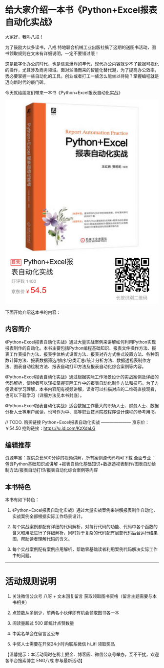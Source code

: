 # 给大家介绍一本书《Python+Excel报表自动化实战》

大家好，我叫八戒！

为了鼓励大伙多读书，八戒 特地联合机械工业出版社搞了这期的送图书活动，图书领取规则在文末有详细说明，一定不要错过哦！

这是数字化办公的时代，也是信息爆炸的年代，现代办公内容就少不了数据可视化的操作，尤其涉及商务领域。面对汹涌而来的智能化替代潮，为了提高办公效率，势必要掌握一些自动化的工具。创业或者打工一族怎么能坐以待毙？掌握编程就是迈向新时代的敲门砖。

今天就给朋友们带来一本书《Python+Excel报表自动化实战》

![](./img/1.jpg)

下面开始介绍这本书的内容：

## 内容简介

《Python+Excel报表自动化实战》通过大量实战案例来讲解如何利用Python实现报表制作的自动化。本书主要包括Python编程基础知识、报表文件操作方法、报表工作表操作方法、报表字体格式设置方法、报表对齐方式格式设置方法、各种函数计算方法、报表数据筛选/排序/分类汇总/统计分析方法、数据透视表制作方法、图表自动绘制方法、报表自动打印方法及报表自动化综合案例等内容。 

《Python+Excel报表自动化实战》通过根据实际工作场景设计的实战案例及详细的代码解析，使读者可以轻松掌握实际工作中的报表自动化制作方法和技巧。为了方便读者学习理解，本书内容配有视频讲解，读者可以扫描对应的二维码直接观看，也可以下载学习（详细方法见本书封底）。 

《Python+Excel报表自动化实战》适合数据工作量大的职场人士、财务人士、数据分析人士等用户阅读，也可作为中、高等职业技术院校程序设计课程的参考用书。

// TODO. 购买链接
Python+Excel报表自动化实战
———————
京东价：￥54.50
抢购链接：https://u.jd.com/KzXdaLG

## 编辑推荐

资源丰富：提供总长500分钟的视频讲解，所有案例源代码均可下载 
全面专业：包含Python基础知识点讲解 +报表自动化基础知识+数据透视表制作/图表自动绘制方法/报表自动打印/报表自动化综合案例等内容

## 本书特色 

本书有如下特色：

1. 《Python+Excel报表自动化实战》通过大量实战案例来讲解报表制作自动化，实战案例全部根据实际工作场景设计。 

2. 每个实战案例都配有详细的代码解析，对每行代码的功能、代码中各个函数的含义和用法进行了详细解析，同时对于复杂的代码配有局部代码后台运行结果图，帮助读者理解代码的含义。 

3. 每个实战案例配有案例应用解析，帮助零基础读者利用案例代码解决实际工作中的问题。 

---

# 活动规则说明

1. 关注微信公众号 八呀 + 文末回复留言 获取领取图书资格（留言主题需要与本书相关）

2. 点赞数从多到少，前两名小伙伴即有机会领取图书各一本

3. 阅读量超过 500 即统计点赞数量

4. 中奖名单会在留言区公布

5. 中奖人士需要在开奖24小时内联系微信 hi_ifi 领取奖品

【温馨提示：本活动同时在稀土掘金、博客园、微信公众号举办，互不干扰，欢迎各平台搜索博主 ENG八戒 参与最新活动】
